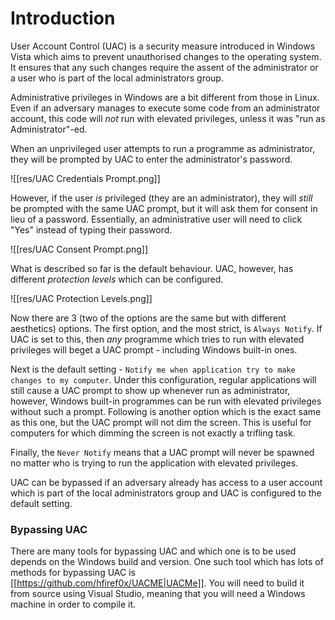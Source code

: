 # Introduction

User Account Control (UAC) is a security measure introduced in Windows Vista which aims to prevent unauthorised changes to the operating system. It ensures that any such changes require the assent of the administrator or a user who is part of the local administrators group. 

Administrative privileges in Windows are a bit different from those in Linux. Even if an adversary manages to execute some code from an administrator account, this code will *not* run with elevated privileges, unless it was "run as Administrator"-ed.

When an unprivileged user attempts to run a programme as administrator, they will be prompted by UAC to enter the administrator's password. 

![[res/UAC Credentials Prompt.png]]

However, if the user *is* privileged (they are an administrator), they will *still* be prompted with the same UAC prompt, but it will ask them for consent in lieu of a password. Essentially, an administrative user will need to click "Yes" instead of typing their password. 

![[res/UAC Consent Prompt.png]]

What is described so far is the default behaviour. UAC, however, has different *protection levels* which can be configured.

![[res/UAC Protection Levels.png]]

Now there are 3 (two of the options are the same but with different aesthetics) options. The first option, and the most strict, is `Always Notify`. If UAC is set to this, then *any* programme which tries to run with elevated privileges will beget a UAC prompt - including Windows built-in ones. 

Next is the default setting - `Notify me when application try to make changes to my computer`. Under this configuration, regular applications will still cause a UAC prompt to show up whenever run as administrator, however, Windows built-in programmes can be run with elevated privileges without such a prompt. Following is another option which is the exact same as this one, but the UAC prompt will not dim the screen. This is useful for computers for which dimming the screen is not exactly a trifling task.

Finally, the `Never Notify` means that a UAC prompt will never be spawned no matter who is trying to run the application with elevated privileges.

UAC can be bypassed if an adversary already has access to a user account which is part of the local administrators group and UAC is configured to the default setting. 

### Bypassing UAC

There are many tools for bypassing UAC and which one is to be used depends on the Windows build and version. One such tool which has lots of methods for bypassing UAC is [[https://github.com/hfiref0x/UACME|UACMe]]. You will need to build it from source using Visual Studio, meaning that you will need a Windows machine in order to compile it.

